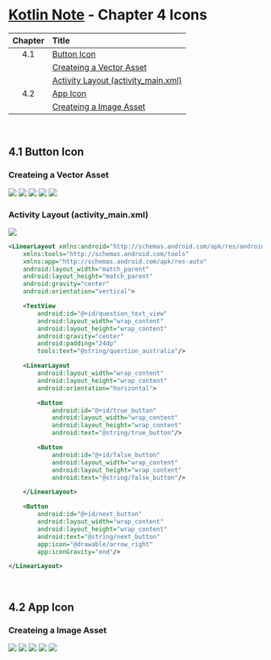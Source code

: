 # [Kotlin Note](../../README.md) - Chapter 4 Icons
| Chapter | Title |
| :-: | :- |
| 4.1 | [Button Icon](#41-button-icon) |
|  | [Createing a Vector Asset](#createing-a-vector-asset) |
|  | [Activity Layout (activity_main.xml)](#activity-layout-activity_mainxml) |
| 4.2 | [App Icon](#42-app-icon) |
|  | [Createing a Image Asset](#createing-a-image-asset) |

<br />

## 4.1 Button Icon
### Createing a Vector Asset
![](../../images/Part%20I/image_4_1.PNG)
![](../../images/Part%20I/image_4_2.PNG)
![](../../images/Part%20I/image_4_3.PNG)
![](../../images/Part%20I/image_4_4.PNG)
![](../../images/Part%20I/image_4_5.PNG)

### Activity Layout (activity_main.xml)
![](../../images/Part%20I/image_4_6.PNG)

```xml
<LinearLayout xmlns:android="http://schemas.android.com/apk/res/android"
    xmlns:tools="http://schemas.android.com/tools"
    xmlns:app="http://schemas.android.com/apk/res-auto"
    android:layout_width="match_parent"
    android:layout_height="match_parent"
    android:gravity="center"
    android:orientation="vertical">

    <TextView
        android:id="@+id/question_text_view"
        android:layout_width="wrap_content"
        android:layout_height="wrap_content"
        android:gravity="center"
        android:padding="24dp"
        tools:text="@string/question_australia"/>

    <LinearLayout
        android:layout_width="wrap_content"
        android:layout_height="wrap_content"
        android:orientation="horizontal">

        <Button
            android:id="@+id/true_button"
            android:layout_width="wrap_content"
            android:layout_height="wrap_content"
            android:text="@string/true_button"/>

        <Button
            android:id="@+id/false_button"
            android:layout_width="wrap_content"
            android:layout_height="wrap_content"
            android:text="@string/false_button"/>

    </LinearLayout>

    <Button
        android:id="@+id/next_button"
        android:layout_width="wrap_content"
        android:layout_height="wrap_content"
        android:text="@string/next_button"
        app:icon="@drawable/arrow_right"
        app:iconGravity="end"/>

</LinearLayout>
```

<br />

## 4.2 App Icon
### Createing a Image Asset
![](../../images/Part%20I/image_4_7.PNG)
![](../../images/Part%20I/image_4_8.PNG)
![](../../images/Part%20I/image_4_9.PNG)
![](../../images/Part%20I/image_4_10.PNG)
![](../../images/Part%20I/image_4_11.PNG)

<br />
